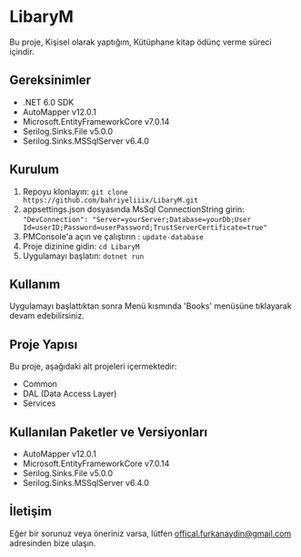 # LibaryM

Bu proje, Kişisel olarak yaptığım, Kütüphane kitap ödünç verme süreci içindir.

## Gereksinimler

- .NET 6.0 SDK
- AutoMapper v12.0.1
- Microsoft.EntityFrameworkCore v7.0.14
- Serilog.Sinks.File v5.0.0
- Serilog.Sinks.MSSqlServer v6.4.0

## Kurulum

1. Repoyu klonlayın: `git clone https://github.com/bahriyeliiix/LibaryM.git`
2. appsettings.json dosyasında MsSql ConnectionString girin: `"DevConnection": "Server=yourServer;Database=yourDb;User Id=userID;Password=userPassword;TrustServerCertificate=true"`
3. PMConsole'a açın ve çalıştırın : `update-database`
4. Proje dizinine gidin: `cd LibaryM`
5. Uygulamayı başlatın: `dotnet run`

## Kullanım

Uygulamayı başlattıktan sonra Menü kısmında 'Books' menüsüne tıklayarak devam edebilirsiniz.

## Proje Yapısı

Bu proje, aşağıdaki alt projeleri içermektedir:

- Common
- DAL (Data Access Layer)
- Services

## Kullanılan Paketler ve Versiyonları

- AutoMapper v12.0.1
- Microsoft.EntityFrameworkCore v7.0.14
- Serilog.Sinks.File v5.0.0
- Serilog.Sinks.MSSqlServer v6.4.0

## İletişim

Eğer bir sorunuz veya öneriniz varsa, lütfen offical.furkanaydin@gmail.com adresinden bize ulaşın.

